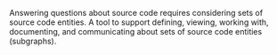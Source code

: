 Answering questions about source code requires considering sets of source code entities. A tool to support defining, viewing, working with, documenting, and communicating about sets of source code entities (subgraphs).